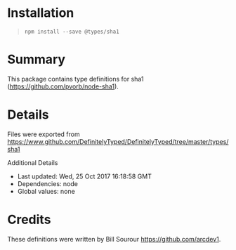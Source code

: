# Installation
> `npm install --save @types/sha1`

# Summary
This package contains type definitions for sha1 (https://github.com/pvorb/node-sha1).

# Details
Files were exported from https://www.github.com/DefinitelyTyped/DefinitelyTyped/tree/master/types/sha1

Additional Details
 * Last updated: Wed, 25 Oct 2017 16:18:58 GMT
 * Dependencies: node
 * Global values: none

# Credits
These definitions were written by Bill Sourour <https://github.com/arcdev1>.
